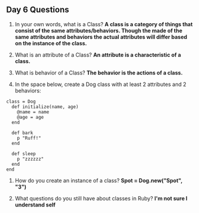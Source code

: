 ## Day 6 Questions

1. In your own words, what is a Class?
**A class is a category of things that consist of the same attributes/behaviors. Though the made of the same attributes and behaviors
the actual attributes will differ based on the instance of the class.**

1. What is an attribute of a Class?
**An attribute is a characteristic of a class.**

1. What is behavior of a Class?
**The behavior is the actions of a class.**

1. In the space below, create a Dog class with at least 2 attributes and 2 behaviors:
```
class = Dog
  def initialize(name, age)
    @name = name
    @age = age
  end

  def bark
    p "Ruff!"
  end

  def sleep
    p "zzzzzz"
  end
end
```


1. How do you create an instance of a class?
**Spot = Dog.new("Spot", "3")**

1. What questions do you still have about classes in Ruby?
**I'm not sure I understand self**
